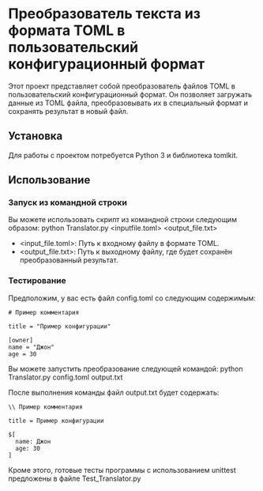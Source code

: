 # Преобразователь текста из формата TOML в пользовательский конфигурационный формат

Этот проект представляет собой преобразователь файлов TOML в пользовательский конфигурационный формат. Он позволяет загружать данные из TOML файла, преобразовывать их в специальный формат и сохранять результат в новый файл.

## Установка

Для работы с проектом потребуется Python 3 и библиотека tomlkit.

## Использование

### Запуск из командной строки

Вы можете использовать скрипт из командной строки следующим образом:
python Translator.py <inputfile.toml> <output_file.txt>

- <input_file.toml>: Путь к входному файлу в формате TOML.
- <output_file.txt>: Путь к выходному файлу, где будет сохранён преобразованный результат.

### Тестирование

Предположим, у вас есть файл config.toml со следующим содержимым:

```
# Пример комментария

title = "Пример конфигурации"

[owner]
name = "Джон"
age = 30
```

Вы можете запустить преобразование следующей командой: 
python Translator.py config.toml output.txt

После выполнения команды файл output.txt будет содержать:
```
\\ Пример комментария

title = Пример конфигурации

$[
  name: Джон 
  age: 30 
]
```

Кроме этого, готовые тесты программы с использованием unittest предложены в файле Test_Translator.py




